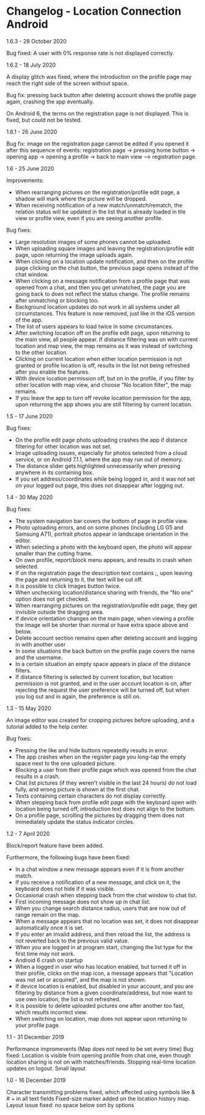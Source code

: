 # Changelog - Location Connection Android
1.6.3 - 28 October 2020

Bug fixed: A user with 0% response rate is not displayed correctly.

1.6.2 - 18 July 2020

A display glitch was fixed, where the introduction on the profile page may reach the right side of the screen without space.

Bug fix: pressing back button after deleting account shows the profile page again, crashing the app eventually.

On Android 6, the terms on the registration page is not displayed. This is fixed, but could not be tested.

1.6.1 - 26 June 2020

Bug fix: image on the registration page cannot be edited if you opened it after this sequence of events: registration page -> pressing home button -> opening app -> opening a profile -> back to main view --> registration page.

1.6 - 25 June 2020

Improvements:
- When rearranging pictures on the registration/profile edit page, a shadow will mark where the picture will be dropped.
- When receiving notification of a new match/unmatch/rematch, the relation status will be updated in the list that is already loaded in tile view or profile view, even if you are seeing another profile.

Bug fixes:
- Large resolution images of some phones cannot be uploaded.
- When uploading square images and leaving the registration/profile edit page, upon returning the image uploads again.
- When clicking on a location update notification, and then on the profile page clicking on the chat button, the previous page opens instead of the chat window.
- When clicking on a message notification from a profile page that was opened from a chat, and then you get unmatched, the page you are going back to does not reflect the status change. The profile remains after unmatching or blocking too.
- Background location updates do not work in all systems under all circumstances. This feature is now removed, just like in the iOS version of the app.
- The list of users appears to load twice in some circumstances.
- After switching location off on the profile edit page, upon returning to the main view, all people appear. If distance filtering was on with current location and map view, the map remains as it was instead of switching to the other location.
- Clicking on current location when either location permission is not granted or profile location is off, results in the list not being refreshed after you enable the features.
- With device location permission off, but on in the profile, if you filter by other location with map view, and choose "No location filter", the map remains.
- If you leave the app to turn off revoke location permission for the app, upon returning the app shows you are still filtering by current location.

1.5 - 17 June 2020

Bug fixes:
- On the profile edit page photo uploading crashes the app if distance filtering for other location was not set.
- Image uploading issues, especially for photos selected from a cloud service, or on Android 7.1.1, where the app may run out of memory.
- The distance slider gets highlighted unnecessarily when pressing anywhere in its containing box.
- If you set address/coordinates while being logged in, and it was not set on your logged out page, this does not disappear after logging out.

1.4 - 30 May 2020

Bug fixes:
- The system navigation bar covers the bottom of page in profile view.
- Photo uploading errors, and on some phones (including LG G5 and Samsung A71), portrait photos appear in landscape orientation in the editor.
- When selecting a photo with the keyboard open, the photo will appear smaller than the cutting frame.
- On own profile, report/block menu appears, and results in crash when selected.
- If on the registration page the description text contains ;, upon leaving the page and returning to it, the text will be cut off.
- It is possible to click Images button twice.
- When unchecking location/distance sharing with friends, the "No one" option does not get checked.
- When rearranging pictures on the registration/profile edit page, they get invisible outside the dragging area.
- If device orientation changes on the main page, when viewing a profile the image will be shorter than normal or have extra space above and below.
- Delete account section remains open after deleting account and logging in with another user
- In some situations the back button on the profile page covers the name and the username.
- In a certain situation an empty space appears in place of the distance filters.
- If distance filtering is selected by current location, but location permission is not granted, and in the user account location is on, after rejecting the request the user preference will be turned off, but when you log out and in again, the preference is still on.

1.3 - 15 May 2020

An image editor was created for cropping pictures before uploading, and a tutorial added to the help center.

Bug fixes:
- Pressing the like and hide buttons repeatedly results in error.
- The app crashes when on the register page you long-tap the empty space next to the one uploaded picture.
- Blocking a user from their profile page which was opened from the chat results in a crash.
- Chat list pictures (if they weren't visible in the last 24 hours) do not load fully, and wrong picture is shown at the first chat.
- Texts containing certain characters do not display correctly.
- When stepping back from profile edit page with the keyboard open with location being turned off, introduction text does not align to the bottom.
- On a profile page, scrolling the pictures by dragging them does not immediately update the status indicator circles.

1.2 - 7 April 2020

Block/report feature have been added.

Furthermore, the following bugs have been fixed:

- In a chat window a new message appears even if it is from another match.
- If you receive a notification of a new message, and click on it, the keyboard does not hide if it was visible.
- Occasional crash when stepping back from the chat window to chat list.
- First incoming message does not show up in chat list. 
- When you change search distance radius, users that are now out of range remain on the map.
- When a message appears that no location was set, it does not disappear automatically once it is set.
- If you enter an invalid address, and then reload the list, the address is not reverted back to the previous valid value.
- When you are logged in at program start, changing the list type for the first time may not work.
- Android 6 crash on startup
- When a logged in user who has location enabled, but turned it off in their profile, clicks on the map icon, a message appears that "Location was not set or acquired", and the map is not shown.
- If device location is enabled, but disabled in your account, and you are filtering by distance from a given coordinate/address, but now want to use own location, the list is not refreshed.
- It is possible to delete uploaded pictures one after another too fast, which results incorrect view.
- When switching on location, map does not appear upon returning to your profile page.

1.1 - 31 December 2019

Performance impromevents (Map does not need to be set every time)
Bug fixed: Location is visible from opening profile from chat one, even though location sharing is not on with matches/friends.
Stopping real-time location updates on logout.
Small layout

1.0 - 16 December 2019

Character transmitting problems fixed, which affected using symbols like & # + in all text fields
Fixed-size marker added on the location history map.
Layout issue fixed: no space below sort by options